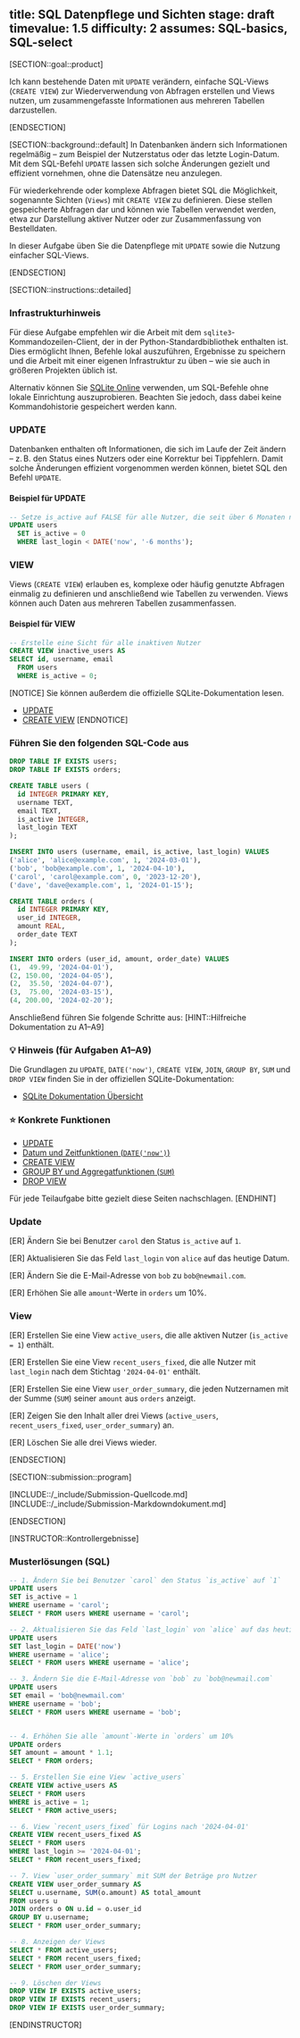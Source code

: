title: SQL Datenpflege und Sichten
stage: draft
timevalue: 1.5
difficulty: 2
assumes: SQL-basics, SQL-select
---

[SECTION::goal::product]

Ich kann bestehende Daten mit `UPDATE` verändern, einfache SQL-Views (`CREATE VIEW`) zur Wiederverwendung von Abfragen erstellen und Views nutzen, um zusammengefasste Informationen aus mehreren Tabellen darzustellen.

[ENDSECTION]

[SECTION::background::default]
In Datenbanken ändern sich Informationen regelmäßig – zum Beispiel der Nutzerstatus oder das letzte Login-Datum. Mit dem SQL-Befehl `UPDATE` lassen sich solche Änderungen gezielt und effizient vornehmen, ohne die Datensätze neu anzulegen.

Für wiederkehrende oder komplexe Abfragen bietet SQL die Möglichkeit, sogenannte Sichten (`Views`) mit `CREATE VIEW` zu definieren. Diese stellen gespeicherte Abfragen dar und können wie Tabellen verwendet werden, etwa zur Darstellung aktiver Nutzer oder zur Zusammenfassung von Bestelldaten.

In dieser Aufgabe üben Sie die Datenpflege mit `UPDATE` sowie die Nutzung einfacher SQL-Views.

[ENDSECTION]

[SECTION::instructions::detailed]
### Infrastrukturhinweis

Für diese Aufgabe empfehlen wir die Arbeit mit dem `sqlite3`-Kommandozeilen-Client, der in der Python-Standardbibliothek enthalten ist. Dies ermöglicht Ihnen, Befehle lokal auszuführen, Ergebnisse zu speichern und die Arbeit mit einer eigenen Infrastruktur zu üben – wie sie auch in größeren Projekten üblich ist.

Alternativ können Sie [SQLite Online](https://sqliteonline.com/) verwenden, um SQL-Befehle ohne lokale Einrichtung auszuprobieren. Beachten Sie jedoch, dass dabei keine Kommandohistorie gespeichert werden kann.

### UPDATE
Datenbanken enthalten oft Informationen, die sich im Laufe der Zeit ändern – z. B. den Status eines Nutzers oder eine Korrektur bei Tippfehlern. Damit solche Änderungen effizient vorgenommen werden können, bietet SQL den Befehl `UPDATE`.
#### Beispiel für UPDATE
```sql
-- Setze is_active auf FALSE für alle Nutzer, die seit über 6 Monaten nicht eingeloggt waren
UPDATE users
  SET is_active = 0
  WHERE last_login < DATE('now', '-6 months');
```
### VIEW
Views (`CREATE VIEW`) erlauben es, komplexe oder häufig genutzte Abfragen einmalig zu definieren und anschließend wie Tabellen zu verwenden. Views können auch Daten aus mehreren Tabellen zusammenfassen.

#### Beispiel für VIEW
```sql
-- Erstelle eine Sicht für alle inaktiven Nutzer
CREATE VIEW inactive_users AS
SELECT id, username, email
  FROM users
  WHERE is_active = 0;
```
[NOTICE]
Sie können außerdem die offizielle SQLite-Dokumentation lesen.

- [UPDATE](https://sqlite.org/lang_update.html)
- [CREATE VIEW](https://sqlite.org/lang_createview.html)
[ENDNOTICE]

<!-- end Beispiele -->

### Führen Sie den folgenden SQL-Code aus

```sql
DROP TABLE IF EXISTS users;
DROP TABLE IF EXISTS orders;

CREATE TABLE users (
  id INTEGER PRIMARY KEY,
  username TEXT,
  email TEXT,
  is_active INTEGER,
  last_login TEXT
);

INSERT INTO users (username, email, is_active, last_login) VALUES
('alice', 'alice@example.com', 1, '2024-03-01'),
('bob', 'bob@example.com', 1, '2024-04-10'),
('carol', 'carol@example.com', 0, '2023-12-20'),
('dave', 'dave@example.com', 1, '2024-01-15');

CREATE TABLE orders (
  id INTEGER PRIMARY KEY,
  user_id INTEGER,
  amount REAL,
  order_date TEXT
);

INSERT INTO orders (user_id, amount, order_date) VALUES
(1,  49.99, '2024-04-01'),
(2, 150.00, '2024-04-05'),
(2,  35.50, '2024-04-07'),
(3,  75.00, '2024-03-15'),
(4, 200.00, '2024-02-20');
```

Anschließend führen Sie folgende Schritte aus:
[HINT::Hilfreiche Dokumentation zu A1–A9]
### 💡 Hinweis (für Aufgaben A1–A9)  
Die Grundlagen zu `UPDATE`, `DATE('now')`, `CREATE VIEW`, `JOIN`, `GROUP BY`, `SUM` und `DROP VIEW` finden Sie in der offiziellen SQLite-Dokumentation:  

- [SQLite Dokumentation Übersicht](https://sqlite.org/docs.html)  

### ⭐ Konkrete Funktionen

- [UPDATE](https://sqlite.org/lang_update.html)
- [Datum und Zeitfunktionen (`DATE('now')`)](https://sqlite.org/lang_datefunc.html)
- [CREATE VIEW](https://sqlite.org/lang_createview.html)
- [GROUP BY und Aggregatfunktionen (`SUM`)](https://sqlite.org/lang_aggfunc.html)
- [DROP VIEW](https://sqlite.org/lang_dropview.html)  

Für jede Teilaufgabe bitte gezielt diese Seiten nachschlagen.
[ENDHINT]

### Update
[ER] Ändern Sie bei Benutzer `carol` den Status `is_active` auf `1`.

[ER] Aktualisieren Sie das Feld `last_login` von `alice` auf das heutige Datum.

[ER] Ändern Sie die E-Mail-Adresse von `bob` zu `bob@newmail.com`.

[ER] Erhöhen Sie alle `amount`-Werte in `orders` um 10%.

### View
[ER] Erstellen Sie eine View `active_users`, die alle aktiven Nutzer (`is_active = 1`) enthält.

[ER] Erstellen Sie eine View `recent_users_fixed`, die alle Nutzer mit `last_login` nach dem Stichtag `'2024-04-01'` enthält.

[ER] Erstellen Sie eine View `user_order_summary`, die jeden Nutzernamen mit der Summe (`SUM`) seiner `amount` aus `orders` anzeigt.

[ER] Zeigen Sie den Inhalt aller drei Views (`active_users`, `recent_users_fixed`, `user_order_summary`) an.

[ER] Löschen Sie alle drei Views wieder.

[ENDSECTION]

[SECTION::submission::program]

[INCLUDE::/_include/Submission-Quellcode.md]
[INCLUDE::/_include/Submission-Markdowndokument.md]

[ENDSECTION]


[INSTRUCTOR::Kontrollergebnisse]

### Musterlösungen (SQL)

```sql
-- 1. Ändern Sie bei Benutzer `carol` den Status `is_active` auf `1`
UPDATE users
SET is_active = 1
WHERE username = 'carol';
SELECT * FROM users WHERE username = 'carol';

-- 2. Aktualisieren Sie das Feld `last_login` von `alice` auf das heutige Datum
UPDATE users
SET last_login = DATE('now')
WHERE username = 'alice';
SELECT * FROM users WHERE username = 'alice';

-- 3. Ändern Sie die E-Mail-Adresse von `bob` zu `bob@newmail.com`
UPDATE users
SET email = 'bob@newmail.com'
WHERE username = 'bob';
SELECT * FROM users WHERE username = 'bob';


-- 4. Erhöhen Sie alle `amount`-Werte in `orders` um 10%
UPDATE orders
SET amount = amount * 1.1;
SELECT * FROM orders;

-- 5. Erstellen Sie eine View `active_users`
CREATE VIEW active_users AS
SELECT * FROM users
WHERE is_active = 1;
SELECT * FROM active_users;

-- 6. View `recent_users_fixed` für Logins nach '2024-04-01'
CREATE VIEW recent_users_fixed AS
SELECT * FROM users
WHERE last_login >= '2024-04-01';
SELECT * FROM recent_users_fixed;

-- 7. View `user_order_summary` mit SUM der Beträge pro Nutzer
CREATE VIEW user_order_summary AS
SELECT u.username, SUM(o.amount) AS total_amount
FROM users u
JOIN orders o ON u.id = o.user_id
GROUP BY u.username;
SELECT * FROM user_order_summary;

-- 8. Anzeigen der Views
SELECT * FROM active_users;
SELECT * FROM recent_users_fixed;
SELECT * FROM user_order_summary;

-- 9. Löschen der Views
DROP VIEW IF EXISTS active_users;
DROP VIEW IF EXISTS recent_users;
DROP VIEW IF EXISTS user_order_summary;
```


[ENDINSTRUCTOR]
